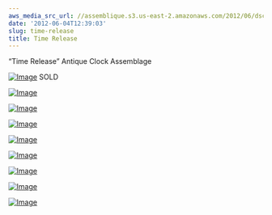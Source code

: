 ```yaml
---
aws_media_src_url: //assemblique.s3.us-east-2.amazonaws.com/2012/06/dscn2350.jpg
date: '2012-06-04T12:39:03'
slug: time-release
title: Time Release
---
```


 “Time Release” Antique Clock Assemblage

 [![Image](//assemblique.s3.us-east-2.amazonaws.com/2012/06/dscn2350.jpg?w=487)](//assemblique.s3.us-east-2.amazonaws.com/2012/06/dscn2350.jpg) SOLD

 [![Image](//assemblique.s3.us-east-2.amazonaws.com/2012/06/dscn2351.jpg?w=487)](//assemblique.s3.us-east-2.amazonaws.com/2012/06/dscn2351.jpg)

 [![Image](//assemblique.s3.us-east-2.amazonaws.com/2012/06/dscn2352.jpg?w=487)](//assemblique.s3.us-east-2.amazonaws.com/2012/06/dscn2352.jpg)

 [![Image](//assemblique.s3.us-east-2.amazonaws.com/2012/06/dscn2354.jpg?w=487)](//assemblique.s3.us-east-2.amazonaws.com/2012/06/dscn2354.jpg)

 [![Image](//assemblique.s3.us-east-2.amazonaws.com/2012/06/dscn2355.jpg?w=487)](//assemblique.s3.us-east-2.amazonaws.com/2012/06/dscn2355.jpg)

 [![Image](//assemblique.s3.us-east-2.amazonaws.com/2012/06/dscn2361.jpg?w=487)](//assemblique.s3.us-east-2.amazonaws.com/2012/06/dscn2361.jpg)

 [![Image](//assemblique.s3.us-east-2.amazonaws.com/2012/06/dscn2362.jpg?w=487)](//assemblique.s3.us-east-2.amazonaws.com/2012/06/dscn2362.jpg)

 [![Image](//assemblique.s3.us-east-2.amazonaws.com/2012/06/dscn2366.jpg?w=487)](//assemblique.s3.us-east-2.amazonaws.com/2012/06/dscn2366.jpg)

 [![Image](//assemblique.s3.us-east-2.amazonaws.com/2012/06/dscn2368.jpg?w=487)](//assemblique.s3.us-east-2.amazonaws.com/2012/06/dscn2368.jpg)
